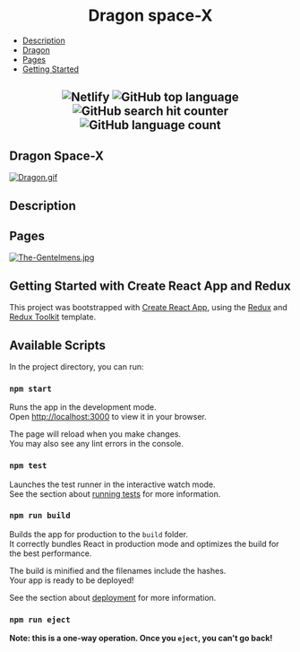 <h1 align="center">Dragon space-X</h1>

- [Description](#description)
- [Dragon](#dragon)
- [Pages](#pages)
- [Getting Started](#getting-started-with-create-react-app-and-redux)



<h2 align="center">
  
![Netlify](https://img.shields.io/netlify/c2f08a19-a2ab-449b-be46-0bef50ab12e0)        ![GitHub top language](https://img.shields.io/github/languages/top/IgorBulyzhenkov/test-front)               ![GitHub search hit counter](https://img.shields.io/github/search/IgorBulyzhenkov/test-front/main)                 ![GitHub language count](https://img.shields.io/github/languages/count/IgorBulyzhenkov/test-front)

## Dragon Space-X
  
[![Dragon.gif](https://i.postimg.cc/13vbcwnK/Dragon.gif)](https://postimg.cc/MnjszcYc)

## Description
  
## Pages

[![The-Gentelmens.jpg](https://i.postimg.cc/C1XCCdM5/The-Gentelmens.jpg)](https://postimg.cc/YGNmMrWB)

## Getting Started with Create React App and Redux

This project was bootstrapped with [Create React App](https://github.com/facebook/create-react-app), using the [Redux](https://redux.js.org/) and [Redux Toolkit](https://redux-toolkit.js.org/) template.

## Available Scripts

In the project directory, you can run:

### `npm start`

Runs the app in the development mode.\
Open [http://localhost:3000](http://localhost:3000) to view it in your browser.

The page will reload when you make changes.\
You may also see any lint errors in the console.

### `npm test`

Launches the test runner in the interactive watch mode.\
See the section about [running tests](https://facebook.github.io/create-react-app/docs/running-tests) for more information.

### `npm run build`

Builds the app for production to the `build` folder.\
It correctly bundles React in production mode and optimizes the build for the best performance.

The build is minified and the filenames include the hashes.\
Your app is ready to be deployed!

See the section about [deployment](https://facebook.github.io/create-react-app/docs/deployment) for more information.

### `npm run eject`

**Note: this is a one-way operation. Once you `eject`, you can't go back!**
